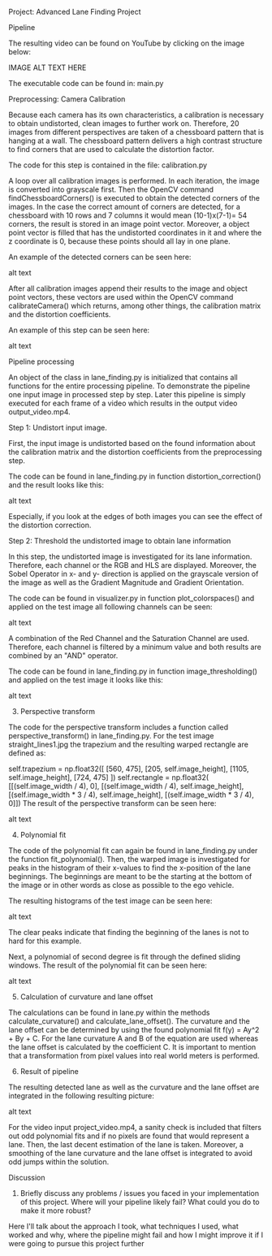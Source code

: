 Project: Advanced Lane Finding Project

Pipeline

The resulting video can be found on YouTube by clicking on the image below:

IMAGE ALT TEXT HERE

The executable code can be found in: main.py

Preprocessing: Camera Calibration

Because each camera has its own characteristics, a calibration is necessary to obtain undistorted, clean images to further work on. Therefore, 20 images from different perspectives are taken of a chessboard pattern that is hanging at a wall. The chessboard pattern delivers a high contrast structure to find corners that are used to calculate the distortion factor.

The code for this step is contained in the file: calibration.py

A loop over all calibration images is performed. In each iteration, the image is converted into grayscale first. Then the OpenCV command findChessboardCorners() is executed to obtain the detected corners of the images. In the case the correct amount of corners are detected, for a chessboard with 10 rows and 7 columns it would mean (10-1)x(7-1)= 54 corners, the result is stored in an image point vector. Moreover, a object point vector is filled that has the undistorted coordinates in it and where the z coordinate is 0, because these points should all lay in one plane.

An example of the detected corners can be seen here:

alt text

After all calibration images append their results to the image and object point vectors, these vectors are used within the OpenCV command calibrateCamera() which returns, among other things, the calibration matrix and the distortion coefficients.

An example of this step can be seen here:

alt text

Pipeline processing

An object of the class in lane_finding.py is initialized that contains all functions for the entire processing pipeline. To demonstrate the pipeline one input image in processed step by step. Later this pipeline is simply executed for each frame of a video which results in the output video output_video.mp4.

Step 1: Undistort input image.

First, the input image is undistorted based on the found information about the calibration matrix and the distortion coefficients from the preprocessing step.

The code can be found in lane_finding.py in function distortion_correction() and the result looks like this:

alt text

Especially, if you look at the edges of both images you can see the effect of the distortion correction.

Step 2: Threshold the undistorted image to obtain lane information

In this step, the undistorted image is investigated for its lane information. Therefore, each channel or the RGB and HLS are displayed. Moreover, the Sobel Operator in x- and y- direction is applied on the grayscale version of the image as well as the Gradient Magnitude and Gradient Orientation.

The code can be found in visualizer.py in function plot_colorspaces() and applied on the test image all following channels can be seen:

alt text

A combination of the Red Channel and the Saturation Channel are used. Therefore, each channel is filtered by a minimum value and both results are combined by an "AND" operator.

The code can be found in lane_finding.py in function image_thresholding() and applied on the test image it looks like this:

alt text

3. Perspective transform

The code for the perspective transform includes a function called perspective_transform() in lane_finding.py. For the test image straight_lines1.jpg the trapezium and the resulting warped rectangle are defined as:

self.trapezium = np.float32([
[560, 475],
[205, self.image_height],
[1105, self.image_height],
[724, 475]
])
self.rectangle = np.float32(
[[(self.image_width / 4), 0],
[(self.image_width / 4), self.image_height],
[(self.image_width * 3 / 4), self.image_height],
[(self.image_width * 3 / 4), 0]])
The result of the perspective transform can be seen here:

alt text

4. Polynomial fit

The code of the polynomial fit can again be found in lane_finding.py under the function fit_polynomial(). Then, the warped image is investigated for peaks in the histogram of their x-values to find the x-position of the lane beginnings. The beginnings are meant to be the starting at the bottom of the image or in other words as close as possible to the ego vehicle.

The resulting histograms of the test image can be seen here:

alt text

The clear peaks indicate that finding the beginning of the lanes is not to hard for this example.

Next, a polynomial of second degree is fit through the defined sliding windows. The result of the polynomial fit can be seen here:

alt text

5. Calculation of curvature and lane offset

The calculations can be found in lane.py within the methods calculate_curvature() and calculate_lane_offset(). The curvature and the lane offset can be determined by using the found polynomial fit f(y) = Ay^2 + By + C. For the lane curvature A and B of the equation are used whereas the lane offset is calculated by the coefficient C. It is important to mention that a transformation from pixel values into real world meters is performed.

6. Result of pipeline

The resulting detected lane as well as the curvature and the lane offset are integrated in the following resulting picture:

alt text

For the video input project_video.mp4, a sanity check is included that filters out odd polynomial fits and if no pixels are found that would represent a lane. Then, the last decent estimation of the lane is taken. Moreover, a smoothing of the lane curvature and the lane offset is integrated to avoid odd jumps within the solution.

Discussion

1. Briefly discuss any problems / issues you faced in your implementation of this project. Where will your pipeline likely fail? What could you do to make it more robust?

Here I'll talk about the approach I took, what techniques I used, what worked and why, where the pipeline might fail and how I might improve it if I were going to pursue this project further